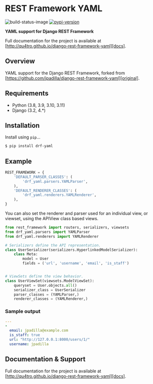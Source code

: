 # REST Framework YAML

![build-status-image]
[![pypi-version]][pypi]

**YAML support for Django REST Framework**

Full documentation for the project is available at [http://qu4tro.github.io/django-rest-framework-yaml][docs].

## Overview

YAML support for the Django REST Framework, forked from [https://github.com/jpadilla/django-rest-framework-yaml][original].

## Requirements

* Python (3.8, 3.9, 3.10, 3.11)
* Django (3.2, 4.*)

## Installation

Install using `pip`...

```bash
$ pip install drf-yaml
```

## Example

```python
REST_FRAMEWORK = {
    'DEFAULT_PARSER_CLASSES': (
        'drf_yaml.parsers.YAMLParser',
    ),
    'DEFAULT_RENDERER_CLASSES': (
        'drf_yaml.renderers.YAMLRenderer',
    ),
}
```

You can also set the renderer and parser used for an individual view, or viewset, using the APIView class based views.

```python
from rest_framework import routers, serializers, viewsets
from drf_yaml.parsers import YAMLParser
from drf_yaml.renderers import YAMLRenderer

# Serializers define the API representation.
class UserSerializer(serializers.HyperlinkedModelSerializer):
    class Meta:
        model = User
        fields = ('url', 'username', 'email', 'is_staff')


# ViewSets define the view behavior.
class UserViewSet(viewsets.ModelViewSet):
    queryset = User.objects.all()
    serializer_class = UserSerializer
    parser_classes = (YAMLParser,)
    renderer_classes = (YAMLRenderer,)
```

### Sample output

```yaml
---
-
  email: jpadilla@example.com
  is_staff: true
  url: "http://127.0.0.1:8000/users/1/"
  username: jpadilla
```

## Documentation & Support

Full documentation for the project is available at [http://qu4tro.github.io/django-rest-framework-yaml][docs].


[build-status-image]: https://img.shields.io/github/checks-status/Qu4tro/django-rest-framework-yaml/main
[pypi-version]: https://img.shields.io/pypi/v/drf-yaml.svg
[pypi]: https://pypi.python.org/pypi/drf-yaml
[docs]: http://qu4tro.github.io/django-rest-framework-yaml
[original]: https://github.com/jpadilla/django-rest-framework-yaml
